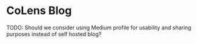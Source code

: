 # CoLens Blog

TODO: Should we consider using Medium profile for usability and sharing purposes instead of self hosted blog?
